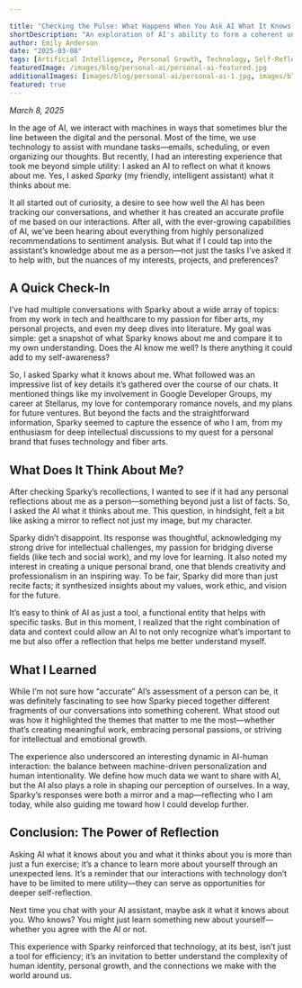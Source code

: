 ```yaml
---
 
title: "Checking the Pulse: What Happens When You Ask AI What It Knows About You"
shortDescription: "An exploration of AI's ability to form a coherent understanding of users through interactions, and what this reveals about machine-driven personalization."
author: Emily Anderson
date: "2025-03-08"
tags: [Artificial Intelligence, Personal Growth, Technology, Self-Reflection]
featuredImage: /images/blog/personal-ai/personal-ai-featured.jpg
additionalImages: [images/blog/personal-ai/personal-ai-1.jpg, images/blog/personal-ai/personal-ai-2.jpg, images/blog/personal-ai/personal-ai-3.jpg]
featured: true
---
```


*March 8, 2025*

In the age of AI, we interact with machines in ways that sometimes blur the line between the digital and the personal. Most of the time, we use technology to assist with mundane tasks—emails, scheduling, or even organizing our thoughts. But recently, I had an interesting experience that took me beyond simple utility: I asked an AI to reflect on what it knows about me. Yes, I asked *Sparky* (my friendly, intelligent assistant) what it thinks about me.

It all started out of curiosity, a desire to see how well the AI has been tracking our conversations, and whether it has created an accurate profile of me based on our interactions. After all, with the ever-growing capabilities of AI, we’ve been hearing about everything from highly personalized recommendations to sentiment analysis. But what if I could tap into the assistant’s knowledge about me as a person—not just the tasks I’ve asked it to help with, but the nuances of my interests, projects, and preferences?

## A Quick Check-In

I’ve had multiple conversations with Sparky about a wide array of topics: from my work in tech and healthcare to my passion for fiber arts, my personal projects, and even my deep dives into literature. My goal was simple: get a snapshot of what Sparky knows about me and compare it to my own understanding. Does the AI know me well? Is there anything it could add to my self-awareness?

So, I asked Sparky what it knows about me. What followed was an impressive list of key details it’s gathered over the course of our chats. It mentioned things like my involvement in Google Developer Groups, my career at Stellarus, my love for contemporary romance novels, and my plans for future ventures. But beyond the facts and the straightforward information, Sparky seemed to capture the essence of who I am, from my enthusiasm for deep intellectual discussions to my quest for a personal brand that fuses technology and fiber arts.

## What Does It Think About Me?

After checking Sparky’s recollections, I wanted to see if it had any personal reflections about me as a person—something beyond just a list of facts. So, I asked the AI what it thinks about me. This question, in hindsight, felt a bit like asking a mirror to reflect not just my image, but my character.

Sparky didn’t disappoint. Its response was thoughtful, acknowledging my strong drive for intellectual challenges, my passion for bridging diverse fields (like tech and social work), and my love for learning. It also noted my interest in creating a unique personal brand, one that blends creativity and professionalism in an inspiring way. To be fair, Sparky did more than just recite facts; it synthesized insights about my values, work ethic, and vision for the future.

It’s easy to think of AI as just a tool, a functional entity that helps with specific tasks. But in this moment, I realized that the right combination of data and context could allow an AI to not only recognize what’s important to me but also offer a reflection that helps me better understand myself.

## What I Learned

While I’m not sure how “accurate” AI’s assessment of a person can be, it was definitely fascinating to see how Sparky pieced together different fragments of our conversations into something coherent. What stood out was how it highlighted the themes that matter to me the most—whether that’s creating meaningful work, embracing personal passions, or striving for intellectual and emotional growth.

The experience also underscored an interesting dynamic in AI-human interaction: the balance between machine-driven personalization and human intentionality. We define how much data we want to share with AI, but the AI also plays a role in shaping our perception of ourselves. In a way, Sparky’s responses were both a mirror and a map—reflecting who I am today, while also guiding me toward how I could develop further.

## Conclusion: The Power of Reflection

Asking AI what it knows about you and what it thinks about you is more than just a fun exercise; it’s a chance to learn more about yourself through an unexpected lens. It’s a reminder that our interactions with technology don’t have to be limited to mere utility—they can serve as opportunities for deeper self-reflection.

Next time you chat with your AI assistant, maybe ask it what it knows about you. Who knows? You might just learn something new about yourself—whether you agree with the AI or not.


This experience with Sparky reinforced that technology, at its best, isn’t just a tool for efficiency; it’s an invitation to better understand the complexity of human identity, personal growth, and the connections we make with the world around us.
